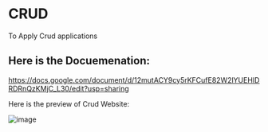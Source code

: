 # CRUD
To Apply Crud applications

## Here is the Docuemenation: 
https://docs.google.com/document/d/12mutACY9cy5rKFCufE82W2lYUEHIDRDRnQzKMjC_L30/edit?usp=sharing


Here is the preview of Crud Website:

![image](https://user-images.githubusercontent.com/54991181/119225061-399e7b80-bb1f-11eb-8b17-a0d4a9b22595.png)

